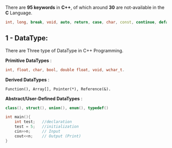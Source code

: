 There are **95 keywords** in **C++**, of which around **30** are not-available in the **C** Language. <br>
```c++
int, long, break, void, auto, return, case, char, const, continue, default, do, double, else, enum, extern, float, for, goto, if, long, register, short, signed, sizeof, static, struct, switch, typedef, union, unsigned, volatile, while. 
```
## 1 - DataType:
There are Three type of DataType in C++ Programming. 

**Primitive DataTypes** : 
```c++
int, float, char, bool, double float, void, wchar_t. 
```
**Derived DataTypes** : 
```
Function(), Array[], Pointer(*), Reference(&).
```
**Abstract/User-Defined DataTypes** :
```c++
class(), struct(), union(), enum(), typedef() 
```
```c++
int main(){
    int test;   //declaration
    test = 5;   //initialization
    cin>>n;     // Input
    cout<<n;    // Output (Print)
}
```
